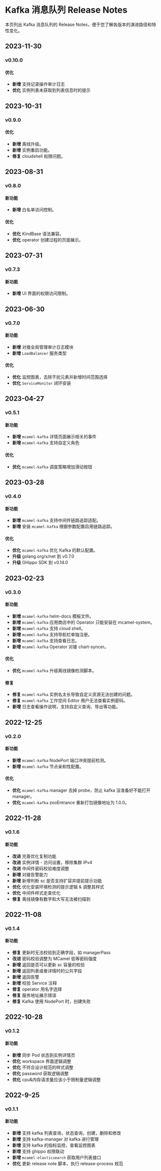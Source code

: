 # Kafka 消息队列 Release Notes

本页列出 Kafka 消息队列的 Release Notes，便于您了解各版本的演进路径和特性变化。

## 2023-11-30

### v0.10.0

#### 优化

- **新增** 支持记录操作审计日志
- **优化** 实例列表未获取到列表信息时的提示

## 2023-10-31

### v0.9.0

#### 优化

- **新增** 离线升级。
- **新增** 实例重启功能。
- **修复** cloudshell 权限问题。

## 2023-08-31

### v0.8.0

#### 新功能

- **新增** 白名单访问控制。

#### 优化

- **优化** KindBase 语法兼容。
- **优化** operator 创建过程的页面展示。

## 2023-07-31

### v0.7.3

#### 新功能

- **新增** UI 界面的权限访问限制。

## 2023-06-30

### v0.7.0

#### 新功能

- **新增** 对接全局管理审计日志模块
- **新增** `LoadBalancer` 服务类型

#### 优化

- **优化** 监控图表，去除干扰元素并新增时间范围选择
- **优化** `ServiceMonitor` 闭环安装

## 2023-04-27

### v0.5.1

#### 新功能

- **新增** `mcamel-kafka` 详情页面展示相关的事件
- **新增** `mcamel-kafka` 支持自定义角色

#### 优化

- **优化** `mcamel-kafka` 调度策略增加滑动按钮

## 2023-03-28

### v0.4.0

#### 新功能

- **新增** `mcamel-kafka` 支持中间件链路追踪适配。
- **新增** 安装 `mcamel-kafka` 根据参数配置启用链路追踪。

#### 优化

- **优化** `mcamel-kafka` 优化 Kafka 的默认配置。
- **升级** golang.org/x/net 到 v0.7.0
- **升级** GHippo SDK 到 v0.14.0

## 2023-02-23

### v0.3.0

#### 新功能

- **新增** `mcamel-kafka` helm-docs 模板文件。
- **新增** `mcamel-kafka` 应用商店中的 Operator 只能安装在 mcamel-system。
- **新增** `mcamel-kafka` 支持 cloud shell。
- **新增** `mcamel-kafka` 支持导航栏单独注册。
- **新增** `mcamel-kafka` 支持查看日志。
- **新增** `mcamel-kafka` Operator 对接 chart-syncer。

#### 优化

- **优化** `mcamel-kafka` 升级离线镜像检测脚本。  

#### 修复

- **修复** `mcamel-kafka` 实例名太长导致自定义资源无法创建的问题。
- **修复** `mcamel-kafka` 工作空间 Editor 用户无法查看实例密码。
- **新增** 日志查看操作说明，支持自定义查询、导出等功能。

## 2022-12-25

### v0.2.0

#### 新功能

- **新增** `mcamel-kafka` NodePort 端口冲突提前检测。
- **新增** `mcamel-kafka` 节点亲和性配置。

#### 优化

- **优化** `mcamel-kafka` manager 去掉 probe，防止 kafka 没准备好不能打开 manager。  
- **优化** `mcamel-kafka` zooEntrance 重新打包镜像地址为 1.0.0。  

## 2022-11-28

### v0.1.6

#### 新功能

- **改进** 完善优化复制功能
- **改进** 实例详情 - 访问设置，移除集群 IPv4
- **改进** 中间件密码校验难度调整
- **新增** 对接告警能力
- **新增** 新增判断 sc 是否支持扩容并提前提示功能
- **优化** 优化安装环境检测的提示逻辑 & 调整其样式
- **优化** 中间件样式走查优化
- **修复** 离线镜像有数字和大写无法被扫描到

## 2022-11-08

### v0.1.4

#### 新功能

- **修复** 更新时无法校验到正确字段，如 managerPass
- **改进** 密码校验调整为 MCamel 低等密码强度
- **新增** 返回是否可以更新 sc 容量的校验
- **新增** 返回列表或者详情时的公共字段
- **新增** 返回告警
- **新增** 校验 Service 注释
- **修复** operator 用名字选择
- **修复** 服务地址展示错误
- **修复** Kafka 使用 NodePort 时，创建失败

## 2022-10-28

### v0.1.2

#### 新功能

- **新增** 同步 Pod 状态到实例详情页
- **优化** workspace 界面逻辑调整
- **优化** 不符合设计规范的样式调整
- **优化** password 获取逻辑调整
- **优化** cpu&内存请求量应该小于限制量逻辑调整

## 2022-9-25

### v0.1.1

#### 新功能

- **新增** 支持 kafka 列表查询，状态查询，创建，删除和修改
- **新增** 支持 kafka-manager 对 kafka 进行管理
- **新增** 支持 kafka 的指标监控，查看监控图表
- **新增** 支持 ghippo 权限联动
- **新增** `mcamel-elasticsearch` 获取用户列表接口
- **优化** 更新 release note 脚本，执行 release-process 规范
